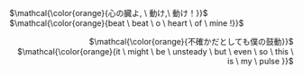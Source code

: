 <p align="left">
$\mathcal{\color{orange}{心の臓よ, \ 動け,\ 動け！}}$ <br> $\mathcal{\color{orange}{beat \ beat \ o \ heart \ of \ mine !}}$
</p>

<p align="right">
$\mathcal{\color{orange}{不確かだとしても僕の鼓動}}$ <br> $\mathcal{\color{orange}{it \ might \ be \ unsteady \ but \ even \ so \ this \ is \ my \ pulse }}$
</p>
